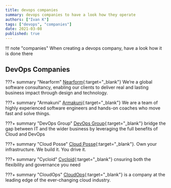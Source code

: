 ```yaml
---
title: devops companies
summary: devops companies to have a look how they operate
authors: ["Ivan K"]
tags: ["devops", "companies"]
date: 2021-03-08
published: true
---
```


!!! note "companies"
    When creating a devops company, have a look how it is done there

## DevOps Companies

???+ summary "Nearform"
    [Nearform][nearform]{:target="_blank"}
    We’re a global software consultancy, enabling our clients to deliver real and lasting business impact through design and technology.

???+ summary "Armakuni"
    [Armakuni][armakuni]{:target="_blank"}
    We are a team of highly experienced software engineers and hands-on coaches who move fast and solve things.

???+ summary "DevOps Group"
    [DevOps Group][devopsgroup]{:target="_blank"}
    bridge the gap between IT and the wider business by leveraging the full benefits of Cloud and DevOps

???+ summary "Cloud Posse"
    [Cloud Posse][cloudposse]{:target="_blank"}.
    Own your infrastructure. We build it. You drive it.

???+ summary "Cycloid"
    [Cycloid][cycloid]{:target="_blank"}
    cnsuring both the flexibility and governance you need

???+ summary "CloudOps"
    [CloudOps][cloudops]{:target="_blank"}
    is a company at the leading edge of the ever-changing cloud industry.

[nearform]: https://www.nearform.com/
[armakuni]: https://www.armakuni.com/
[cycloid]: https://www.cycloid.io
[devopsgroup]: https://www.devopsgroup.com/
[cloudposse]: https://cloudposse.com/
[cloudops]: https://www.cloudops.com/
